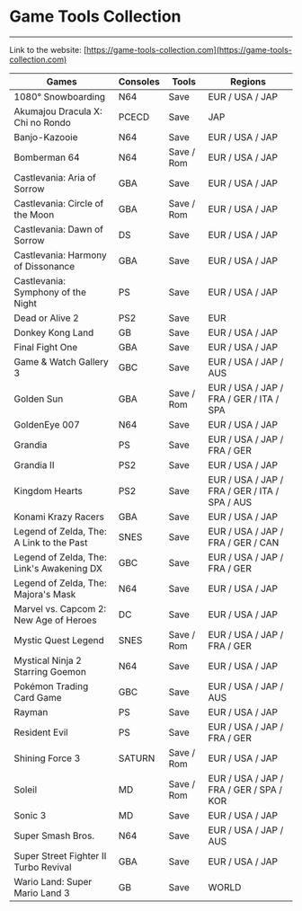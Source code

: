 # Game Tools Collection

---

Link to the website: [https://game-tools-collection.com](https://game-tools-collection.com)

| Games                                     | Consoles | Tools      | Regions                                       |
| ----------------------------------------- | -------- | ---------- | --------------------------------------------- |
| 1080° Snowboarding                        | N64      | Save       | EUR / USA / JAP                               |
| Akumajou Dracula X: Chi no Rondo          | PCECD    | Save       | JAP                                           |
| Banjo-Kazooie                             | N64      | Save       | EUR / USA / JAP                               |
| Bomberman 64                              | N64      | Save / Rom | EUR / USA / JAP                               |
| Castlevania: Aria of Sorrow               | GBA      | Save       | EUR / USA / JAP                               |
| Castlevania: Circle of the Moon           | GBA      | Save / Rom | EUR / USA / JAP                               |
| Castlevania: Dawn of Sorrow               | DS       | Save       | EUR / USA / JAP                               |
| Castlevania: Harmony of Dissonance        | GBA      | Save       | EUR / USA / JAP                               |
| Castlevania: Symphony of the Night        | PS       | Save       | EUR / USA / JAP                               |
| Dead or Alive 2                           | PS2      | Save       | EUR                                           |
| Donkey Kong Land                          | GB       | Save       | EUR / USA / JAP                               |
| Final Fight One                           | GBA      | Save       | EUR / USA / JAP                               |
| Game & Watch Gallery 3                    | GBC      | Save       | EUR / USA / JAP / AUS                         |
| Golden Sun                                | GBA      | Save / Rom | EUR / USA / JAP / FRA / GER / ITA / SPA       |
| GoldenEye 007                             | N64      | Save       | EUR / USA / JAP                               |
| Grandia                                   | PS       | Save       | EUR / USA / JAP / FRA / GER                   |
| Grandia II                                | PS2      | Save       | EUR / USA / JAP                               |
| Kingdom Hearts                            | PS2      | Save       | EUR / USA / JAP / FRA / GER / ITA / SPA / AUS |
| Konami Krazy Racers                       | GBA      | Save       | EUR / USA / JAP                               |
| Legend of Zelda, The: A Link to the Past  | SNES     | Save       | EUR / USA / JAP / FRA / GER / CAN             |
| Legend of Zelda, The: Link's Awakening DX | GBC      | Save       | EUR / USA / JAP / FRA / GER                   |
| Legend of Zelda, The: Majora's Mask       | N64      | Save       | EUR / USA / JAP                               |
| Marvel vs. Capcom 2: New Age of Heroes    | DC       | Save       | EUR / USA / JAP                               |
| Mystic Quest Legend                       | SNES     | Save / Rom | EUR / USA / JAP / FRA / GER                   |
| Mystical Ninja 2 Starring Goemon          | N64      | Save       | EUR / USA / JAP                               |
| Pokémon Trading Card Game                 | GBC      | Save       | EUR / USA / JAP / AUS                         |
| Rayman                                    | PS       | Save       | EUR / USA / JAP                               |
| Resident Evil                             | PS       | Save       | EUR / USA / JAP / FRA / GER                   |
| Shining Force 3                           | SATURN   | Save / Rom | EUR / USA / JAP                               |
| Soleil                                    | MD       | Save / Rom | EUR / USA / JAP / FRA / GER / SPA / KOR       |
| Sonic 3                                   | MD       | Save       | EUR / USA / JAP                               |
| Super Smash Bros.                         | N64      | Save       | EUR / USA / JAP / AUS                         |
| Super Street Fighter II Turbo Revival     | GBA      | Save       | EUR / USA / JAP                               |
| Wario Land: Super Mario Land 3            | GB       | Save       | WORLD                                         |
